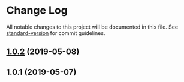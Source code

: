 # Change Log

All notable changes to this project will be documented in this file. See [standard-version](https://github.com/conventional-changelog/standard-version) for commit guidelines.

<a name="1.0.2"></a>
## [1.0.2](https://github.com/YOUR_GITHUB_USER_NAME/crds-client-auth/compare/v1.0.1...v1.0.2) (2019-05-08)



<a name="1.0.1"></a>
## 1.0.1 (2019-05-07)
